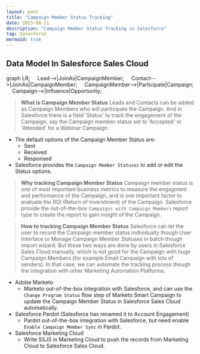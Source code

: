 ```yaml
---
layout: post
title: "Campaign Member Status Tracking"
date: 2023-09-11
description: "Campaign Member Status Tracking in Salesforce"
tag: Salesforce
mermaid: true
---   
```


## Data Model In Salesforce Sales Cloud

<div class="mermaid">
graph LR;
    Lead-->|JoinAs|CampaignMember;
    Contact-->|JoinAs|CampaignMember;
    CampaignMember-->|Participate|Campaign;
    Campaign-->|Influence|Opportunity;
</div>

> **What is Campaign Member Status** Leads and Contacts can be added as Campaign Members who will participate  the Campaign. And in Salesforce there is a field 'Status' to track the engagement of the Campaign, say the Campaign member status set to 'Accepted' or 'Attended' for a Webinar Campaign.
- The default options of the Campaign Member Status are:
   - Sent
   - Received
   - Responsed
- Salesforce provides the `Campaign Member Statuses` to add or edit the Status options.


> **Why tracking Campaign Member Status** Campaign member status is one of most important business metrics to measure the engagment and performance of the Campaign, and is one important factor to evaluate the ROI (Return of Inverstment) of the Campaign.
Salesforce provide the out-of-the-box  `Campaigns with Campaign Members` report type to create the report to gain insight of the Campaign.

> **How to tracking Campaign Member Status** Salesforce can let the user to record the Campaign member status individually though User Interface or Manage Campaign Member Statuses in batch though import wizard. But these two ways are done by users in Salesforce Sales Cloud manually, which is not good for the Campaign with huge Campaign Members (for example Email Campaign with lots of senders). In that case, we can automate the tracking process though the integration with other Marketing Automation Platforms.

- Adobe Marketo 
  - Marketo out-of-the-box integration with Salesforce, and can use the `Change Program Status` flow step of Marketo Smart Campaign to update the Campaign Member Status in Salesforce Sales Cloud automatically.
- Salesforce Pardot (Salesforce has renamed it to Account Engagement)
  - Pardot out-of-the-box integration with Salesforce, but need enable `Enable Campaign Member Sync` in Pardot.
- Salesforce Marketing Cloud
  - Write SSJS in Marketing Cloud to push the records from Marketing Cloud to Salesforce Sales Cloud.
